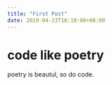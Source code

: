 ```yaml
---
title: "First Post"
date: 2019-04-23T16:10:00+08:00
---
```


# code like poetry
poetry is beautul, so do code.

